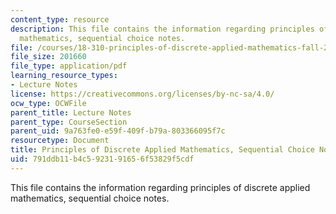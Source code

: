 ```yaml
---
content_type: resource
description: This file contains the information regarding principles of discrete applied
  mathematics, sequential choice notes.
file: /courses/18-310-principles-of-discrete-applied-mathematics-fall-2013/791ddb11b4c5923191656f53829f5cdf_MIT18_310F13_Ch5.pdf
file_size: 201660
file_type: application/pdf
learning_resource_types:
- Lecture Notes
license: https://creativecommons.org/licenses/by-nc-sa/4.0/
ocw_type: OCWFile
parent_title: Lecture Notes
parent_type: CourseSection
parent_uid: 9a763fe0-e59f-409f-b79a-803366095f7c
resourcetype: Document
title: Principles of Discrete Applied Mathematics, Sequential Choice Notes
uid: 791ddb11-b4c5-9231-9165-6f53829f5cdf
---
```

This file contains the information regarding principles of discrete applied mathematics, sequential choice notes.